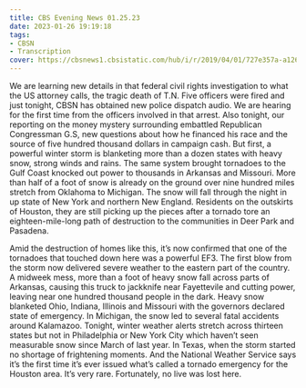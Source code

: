 ```yaml
---
title: CBS Evening News 01.25.23
date: 2023-01-26 19:19:18
tags:
- CBSN
- Transcription
cover: https://cbsnews1.cbsistatic.com/hub/i/r/2019/04/01/727e357a-a126-4138-a2c5-4d3222669d57/thumbnail/640x360/3ff2761028dc5c65cc4f07acd54bcd5c/cbsn2-logo-1920x1080.jpg
---
```

We are learning new details in that federal civil rights investigation to what the US attorney calls, the tragic death of T.N. Five officers were fired and just tonight, CBSN has obtained new police dispatch audio. We are hearing for the first time from the officers involved in that arrest. Also tonight, our reporting on the money mystery surrounding embattled Republican Congressman G.S, new questions about how he financed his race and the source of five hundred thousand dollars in campaign cash. But first, a powerful winter storm is blanketing more than a dozen states with heavy snow, strong winds and rains. The same system brought tornadoes to the Gulf Coast knocked out power to thousands in Arkansas and Missouri. More than half of a foot of snow is already on the ground over nine hundred miles stretch from Oklahoma to Michigan. The snow will fall through the night in up state of New York and northern New England. Residents on the outskirts of Houston, they are still picking up the pieces after a tornado tore an eighteen-mile-long path of destruction to the communities in Deer Park and Pasadena. 

Amid the destruction of homes like this, it’s now confirmed that one of the tornadoes that touched down here was a powerful EF3. The first blow from the storm now delivered severe weather to the eastern part of the country. A midweek mess, more than a foot of heavy snow fall across parts of Arkansas, causing this truck to jackknife near Fayettevile and cutting power, leaving near one hundred thousand people in the dark. Heavy snow blanketed Ohio, Indiana, Illinois and Missouri with the governors declared state of emergency. In Michigan, the snow led to several fatal accidents around Kalamazoo. Tonight, winter weather alerts stretch across thirteen states but not in Philadelphia or New York City which haven’t seen measurable snow since March of last year. In Texas, when the storm started no shortage of frightening moments. And the National Weather Service says it’s the first time it’s ever issued what’s called a tornado emergency for the Houston area. It’s very rare. Fortunately, no live was lost here.
